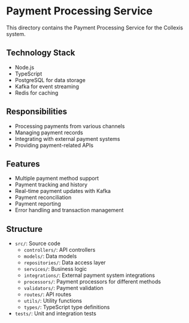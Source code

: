 # Payment Processing Service

This directory contains the Payment Processing Service for the Collexis system.

## Technology Stack

- Node.js
- TypeScript
- PostgreSQL for data storage
- Kafka for event streaming
- Redis for caching

## Responsibilities

- Processing payments from various channels
- Managing payment records
- Integrating with external payment systems
- Providing payment-related APIs

## Features

- Multiple payment method support
- Payment tracking and history
- Real-time payment updates with Kafka
- Payment reconciliation
- Payment reporting
- Error handling and transaction management

## Structure

- `src/`: Source code
  - `controllers/`: API controllers
  - `models/`: Data models
  - `repositories/`: Data access layer
  - `services/`: Business logic
  - `integrations/`: External payment system integrations
  - `processors/`: Payment processors for different methods
  - `validators/`: Payment validation
  - `routes/`: API routes
  - `utils/`: Utility functions
  - `types/`: TypeScript type definitions
- `tests/`: Unit and integration tests